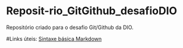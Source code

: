# Reposit-rio_GitGithub_desafioDIO
Repositório criado para o desafio Git/Github da DIO.

#Links úteis:
[Sintaxe básica Markdown](https://www.markdownguide.org/)
